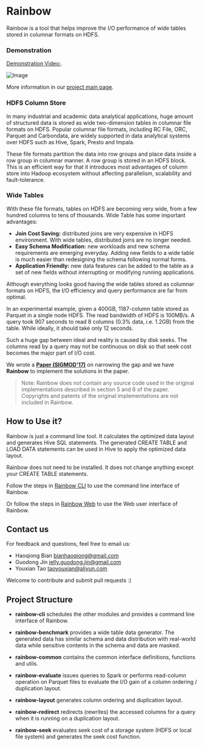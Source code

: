 # Rainbow

Rainbow is a tool that helps improve the I/O performance of wide tables stored in columnar formats on HDFS.

### Demonstration
[Demonstration Video:](https://www.youtube.com/embed/6qaJBPZiHSA).

![Image](https://github.com/dbiir/rainbow/blob/master/docs/resources/images/video.png)

More information in our [project main page](https://dbiir.github.io/rainbow/).

### HDFS Column Store
In many industrial and academic data analytical applications, huge amount of structured data is stored as wide two-dimension tables in columnar file formats on HDFS.
Popular columnar file formats, including RC File, ORC, Parquet and Carbondata, are widely supported in data analytical
systems over HDFS such as Hive, Spark, Presto and Impala.

These file formats partition the data into row groups and place data inside
a row group in columnar manner. A row group is stored in an HDFS block. This is an efficient
way for that it introduces most advantages of column store into Hadoop ecosystem
without affecting parallelism, scalability and fault-tolerance.

### Wide Tables
With these file formats, tables on HDFS are becoming very wide, from a few hundred columns to tens of thousands.
Wide Table has some important advantages:
- **Join Cost Saving:** distributed joins are very expensive in HDFS environment. With wide tables, distributed joins are no longer needed.
- **Easy Schema Modification:** new workloads and new schema requirements are emerging everyday. Adding new fields to a wide table is much easier than redesigning the schema following normal forms.
- **Application Friendly:** new data features can be added to the table as a set of new fields without interrupting or modifying running applications.

Although everything looks good having the wide tables stored as columnar formats on HDFS, the I/O efficiency and query
performance are far from optimal.

In an experimental example, given a 400GB, 1187-column table stored as Parquet in a single node HDFS. The read bandwidth of HDFS is 100MB/s. A query took 907 seconds to read 8 columns (0.3% data, i.e. 1.2GB)
from the table. While ideally, it should take only 12 seconds.

Such a huge gap between ideal and reality is caused by disk seeks. The columns read by a query may not be continuous on disk so that seek cost becomes the major part of I/O cost.

We wrote a **[Paper (SIGMOD'17)](http://dl.acm.org/citation.cfm?id=3035930)** on narrowing the gap and we have **Rainbow** to implement the solutions in
the paper.

>
> Note: Rainbow does not contain any source code used in the original implementations described in section 5 and 6 of the paper.
> Copyrights and patents of the original implementations are not included in Rainbow.
>

## How to Use it?

Rainbow is just a command line tool. It calculates the optimized data layout and generates Hive
SQL statements. The generated CREATE TABLE and LOAD DATA statements can be used in Hive to apply the optimized data layout.

Rainbow does not need to be installed. It does not change anything except your CREATE TABLE statements.

Follow the steps in [Rainbow CLI](https://github.com/dbiir/rainbow/blob/master/rainbow-cli/README.md) to use the command line interface of Rainbow.

Or follow the steps in [Rainbow Web](https://github.com/dbiir/rainbow/blob/master/rainbow-web/README.md) to use the Web user interface of Rainbow.

## Contact us
For feedback and questions, feel free to email us:
* Haoqiong Bian bianhaoqiong@gmail.com
* Guodong Jin jelly.guodong.jin@gmail.com
* Youxian Tao taoyouxian@aliyun.com

Welcome to contribute and submit pull requests :)

## Project Structure
* **rainbow-cli**
  schedules the other modules and provides a command line interface of Rainbow.

* **rainbow-benchmark**
  provides a wide table data generator. The generated data has similar schema and data distribution with real-world data while sensitive contents in the schema and data are masked.

* **rainbow-common**
  contains the common interface definitions, functions and utils.

* **rainbow-evaluate**
  issues queries to Spark or performs read-column operation on Parquet files to evaluate the I/O gain of a column ordering / duplication layout.

* **rainbow-layout**
  generates column ordering and duplication layout.

* **rainbow-redirect**
  redirects (rewrites) the accessed columns for a query when it is running on a duplication layout.

* **rainbow-seek**
  evaluates seek cost of a storage system (HDFS or local file system) and generates the seek cost function.

